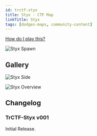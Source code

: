 ```yaml
---
id: trctf-styx
title: Styx - CTF Map
linkTitle: Styx
tags: [dodges-maps, community-content]
---
```


[How do I play this?](/docs/guide-install-setup#playing-community-maps)

![Styx Spawn](/img/maps/styx-spawn.png)

## Gallery

![Styx Side](/img/maps/styx-side.png)

![Styx Overview](/img/maps/styx-overview.png)

## Changelog

### TrCTF-Styx v001

Initial Release.
